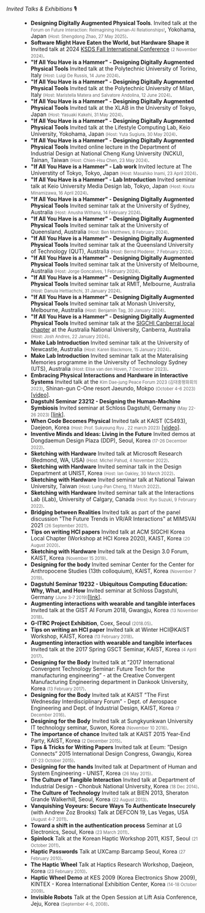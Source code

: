 <dt><i>Invited Talks & Exhibitions</i> 🎙</dt>
<dd>

- **Designing Digitally Augmented Physical Tools**. Invited talk at the _Forum on Future Interaction: Reimagining Human-AI Relationships!_, Yokohama, Japan _(Host: Shengdong Zhao, 27 May 2025)_.
- **Software Might Have Eaten the World, but Hardware Shape it** Invited talk at 2024 [KSDS Fall International Conference](https://design-science.or.kr/conference/2024f/notice/article/312) _(2 November 2024)_.
- **"If All You Have is a Hammer" - Designing Digitally Augmented Physical Tools** Invited talk at the Polytechnic University of Torino, Italy _(Host: Luigi De Russis, 14 June 2024)_.
- **"If All You Have is a Hammer" - Designing Digitally Augmented Physical Tools** Invited talk at the Polytechnic University of Milan, Italy _(Host: Maristella Matera and Salvatore Andolina, 12 June 2024)_.
- **"If All You Have is a Hammer" - Designing Digitally Augmented Physical Tools** Invited talk at the XLAB in the University of Tokyo, Japan _(Host: Yasuaki Kakehi, 31 May 2024)_.
- **"If All You Have is a Hammer" - Designing Digitally Augmented Physical Tools** Invited talk at the Lifestyle Computing Lab, Keio University, Yokohama, Japan _(Host: Yuta Sugiura, 30 May 2024)_.
- **"If All You Have is a Hammer" - Designing Digitally Augmented Physical Tools** Invited online lecture in the Department of Industrial Design at National Cheng Kung University (NCKU), Tainan, Taiwan _(Host: Chien-Hsu Chen, 23 May 2024)_.
- **"If All You Have is a Hammer" - Lab work** Invited lecture at The Universtity of Tokyo, Tokyo, Japan _(Host: Masahiko Inami, 23 April 2024)_.
- **"If All You Have is a Hammer" - Lab Introduction** Invited seminar talk at Keio University Media Design lab, Tokyo, Japan _(Host: Kouta Minamizawa, 16 April 2024)_.
- **"If All You Have is a Hammer" - Designing Digitally Augmented Physical Tools** Invited seminar talk at the University of Sydney, Australia _(Host: Anusha Withana, 14 February 2024)_.
- **"If All You Have is a Hammer" - Designing Digitally Augmented Physical Tools** Invited seminar talk at the University of Queensland, Australia _(Host: Ben Matthews, 8 February 2024)_.
- **"If All You Have is a Hammer" - Designing Digitally Augmented Physical Tools** Invited seminar talk at the Queensland University of Technology (QUT), Australia _(Host: Bernd Ploderer, 7 February 2024)_.
- **"If All You Have is a Hammer" - Designing Digitally Augmented Physical Tools** Invited seminar talk at the University of Melbourne, Australia _(Host: Jorge Goncalves, 1 February 2024)_.
- **"If All You Have is a Hammer" - Designing Digitally Augmented Physical Tools** Invited seminar talk at RMIT, Melbourne, Australia _(Host: Danula Hettiachchi, 31 January 2024)_.
- **"If All You Have is a Hammer" - Designing Digitally Augmented Physical Tools** Invited seminar talk at Monash University, Melbourne, Australia _(Host: Benjamin Tag, 30 January 2024)_.
- **"If All You Have is a Hammer" - Designing Digitally Augmented Physical Tools** Invited seminar talk at the [SIGCHI Canberral local chapter](https://canberra.hosting.acm.org) at the Australia National University, Canberra, Australia _(Host: Josh Andres, 22 January 2024)_.
- **Make Lab Introduction** Invited seminar talk at the University of Newcastle, Australia _(Host: Karen Blackmore, 15 January 2024)_.
- **Make Lab Introduction** Invited seminar talk at the Materalising Memories programme in the University of Technology Sydney (UTS), Australia _(Host: Elise van den Hoven, 7 December 2023)_.
- **Embracing Physical Interactions and Hardware in Interactive Systems** Invited talk at the _Kim Dae-jung Peace Forum 2023 (김대중평화회의 2023)_, Shinan-gun C-One resort Jaeundo, Mokpo _(October 4-6 2023)_ [[video](https://www.youtube.com/live/sIsDrWJLlcw?si=yBdE_M-Rw1-eNuTR&t=20789)].
- **Dagstuhl Seminar 23212 - Designing the Human-Machine Symbiosis** Invited seminar at Schloss Dagstuhl, Germany _(May 22-26 2023)_ [[link](https://www.dagstuhl.de/en/seminars/seminar-calendar/seminar-details/23212)].
- **When Code Becomes Physical** Invited talk at KAIST (CS493), Daejeon, Korea _(Host: Prof. Sukyoung Ryu , 22 march 2023)_ [[video](https://youtu.be/U54PDYC_d4A)].
- **Inventive Minds and Ideas: Living in the Future** Invited demos at Dongdaemun Design Plaza (DDP), Seoul, Korea _(17-26 December 2022)_.
- **Sketching with Hardware** Invited talk at Microsoft Research (Redmond, WA, USA) _(Host: Michel Pahud, 4 November 2022)_.
- **Sketching with Hardware** Invited seminar talk in the Design Department at UNIST, Korea _(Host: Ian Oakley, 30 March 2022)_.
- **Sketching with Hardware** Invited seminar talk at National Taiwan University, Taiwan _(Host: Lung-Pan Cheng, 11 March 2022)_.
- **Sketching with Hardware** Invited seminar talk at the Interactions Lab (iLab), University of Calgary, Canada _(Host: Ryo Suzuki, 9 February 2022)_.
- **Bridging between Realities** Invited talk as part of the panel discussion "The Future Trends in VR/AR Interactions" at MIMSVAI 2021 _(26 September 2021)_.
- **Tips on writing HCI papers** Invited talk at ACM SIGCHI Korea Local Chapter (Workshop at HCI Korea 2020), KAIST, Korea _(20 August 2020)_.
- **Sketching with Hardware** Invited talk at the Design 3.0 Forum, KAIST, Korea _(November 15 2019)_.
- **Designing for the body** Invited seminar Center for the Center for Anthropocene Studies (13th colloquium), KAIST, Korea _(November 7 2019)_.
- **Dagstuhl Seminar 19232 - Ubiquitous Computing Education: Why, What, and How** Invited seminar at Schloss Dagstuhl, Germany _(June 3-7 2019)_[[link](https://www.dagstuhl.de/en/seminars/seminar-calendar/seminar-details/19232)].
- **Augmenting interactions with wearable and tangible interfaces** Invited talk at the GIST AI Forum 2018, Gwangju, Korea _(13 November 2018)_.
- **G-ITRC Project Exhibition**, Coex, Seoul _(2018.05)_.
- **Tips on writing an HCI paper** Invited talk at Winter HCI@KAIST Workshop, KAIST, Korea _(13 February 2018)_.
- **Augmenting interaction with wearable and tangible interfaces** Invited talk at the 2017 Spring GSCT Seminar, KAIST, Korea _(4 April 2017)_.
- **Designing for the Body** Invited talk at ”2017 International Convergent Technology Seminar: Future Tech for the manufacturing engineering” - at the Creative Convergent Manufacturing Engineering department in Dankook University, Korea _(13 February 2017)_.
- **Designing for the Body** Invited talk at KAIST ”The First Wednesday Interdisciplinary Forum” - Dept. of Aerospace Engineering and Dept. of Industrial Design, KAIST, Korea _(7 December 2016)_.
- **Designing for the Body** Invited talk at Sungkyunkwan University IT technology seminar, Suwon, Korea _(November 10 2016)_.
- **The importance of chance** Invited talk at KAIST 2015 Year-End Party, KAIST, Korea _(2 December 2015)_.
- **Tips & Tricks for Writing Papers** Invited talk at Eeum: ”Design Connects” 2015 International Design Congress, Gwangju, Korea _(17-23 October 2015)_.
- **Designing for the hands** Invited talk at Department of Human and System Engineering - UNIST, Korea _(26 May 2015)_.
- **The Culture of Tangible Interaction** Invited talk at Department of Industrial Design - Chonbuk National University, Korea _(18 Dec 2014)_.
- **The Culture of Technology** Invited talk at BIEN 2013, Sheraton Grande Walkerhill, Seoul, Korea _(22 August 2013)_.
- **Vanquishing Voyeurs: Secure Ways To Authenticate Insecurely** (with Andrew Zoz Brooks) Talk at DEFCON 19, Las Vegas, USA _(August 4-7 2011)_.
- **Toward a shift in the authentication process** Seminar at LG Electronics, Seoul, Korea _(23 March 2011)_.
- **Spinlock** Talk at the Korean Haptic Workshop 2011, KIST, Seoul _(21 October 2011)_.
- **Haptic Passwords** Talk at UXCamp Barcamp Seoul, Korea _(27 February 2010)_.
- **The Haptic Wheel** Talk at Haptics Research Workshop, Daejeon, Korea _(23 February 2010)_.
- **Haptic Wheel Demo** at KES 2009 (Korea Electronics Show 2009), KINTEX - Korea International Exhibition Center, Korea _(14-18 October 2009)_.
- **Invisible Robots** Talk at the Open Session at Lift Asia Conference, Jeju, Korea _(September 4-6, 2008)_.
</dd>

<style>
  em{
    font-style:normal;
    font-size: 0.8em;
    color: #666;
  }

</style>
